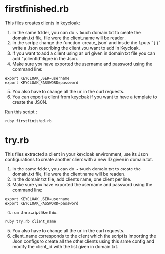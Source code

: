 # firstfinished.rb

This files creates clients in keycloak:
1. In the same folder, you can do ~ touch domain.txt to create the domain.txt file, file were the client_name will be readen.
2. In the script: change the function 'create_json' and inside the f.puts "{    }" write a Json describing the client you want to add in Keycloak.
3. If you want to add a client using an url given in domain.txt file you can add  "\clientId\":ligne  in the Json.
4. Make sure you have exported the username and password using the command line:
```
export KEYCLOAK_USER=username
export KEYCLOAK_PASSWORD=password
```
5. You also have to change all the url in the curl requests.
6. You can export a client from keycloak if you want to have a template to create the JSON.

Run this script : 
````
ruby firstfinished.rb
````



# try.rb

This files extracted a client in your keycloak environment, use its Json configurations to create another client with a new ID given in domain.txt.
1. In the same folder, you can do ~ touch domain.txt to create the domain.txt file, file were the client name will be readen.
2. In the domain.txt file, add clients name, one client per line.
3. Make sure you have exported the username and password using the command line:
```
export KEYCLOAK_USER=username
export KEYCLOAK_PASSWORD=password
```
4. run the script like this:
````
ruby try.rb client_name
````
5. You also have to change all the url in the curl requests.
6. client_name corresponds to the client which the script is importing the Json configs to create all the other clients using this same config and modify the client_id with the list given in domain.txt.
